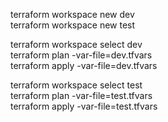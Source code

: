 terraform workspace new dev<br>
terraform workspace new test<br>


terraform workspace select dev<br>
terraform plan  -var-file=dev.tfvars<br>
terraform apply  -var-file=dev.tfvars<br>

terraform workspace select test<br>
terraform plan  -var-file=test.tfvars<br>
terraform apply  -var-file=test.tfvars<br>

